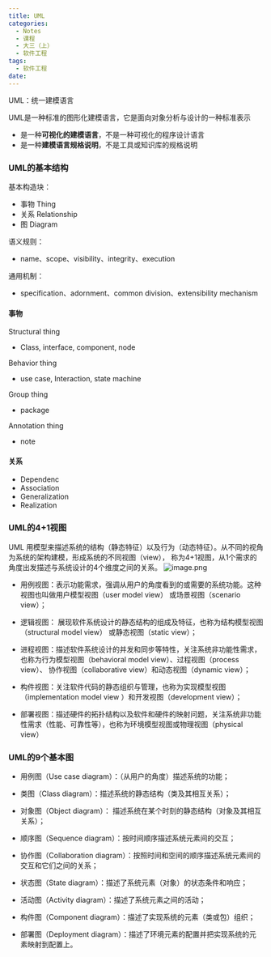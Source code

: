```yaml
---
title: UML
categories:
  - Notes
  - 课程
  - 大三（上）
  - 软件工程
tags:
  - 软件工程
date:
---
```

UML：统一建模语言

UML是一种标准的图形化建模语言，它是面向对象分析与设计的一种标准表示
- 是一种**可视化的建模语言**，不是一种可视化的程序设计语言
- 是一种**建模语言规格说明**，不是工具或知识库的规格说明

### UML的基本结构
基本构造块：
- 事物 Thing
- 关系 Relationship
- 图 Diagram

语义规则：
- name、scope、visibility、integrity、execution

通用机制：
- specification、adornment、common division、extensibility mechanism

#### 事物
Structural thing
- Class, interface, component, node

Behavior thing
- use case, Interaction, state machine

Group thing
- package

Annotation thing
- note

#### 关系
- Dependenc
- Association
- Generalization
- Realization

### UML的4+1视图
UML 用模型来描述系统的结构（静态特征）以及行为（动态特征）。从不同的视角为系统的架构建模，形成系统的不同视图（view）， 称为4+1视图，从1个需求的角度出发描述与系统设计的4个维度之间的关系。
![image.png](https://cdn.jsdelivr.net/gh/zhengyangWang1/image@main/img/20231020110320.png)
- 用例视图：表示功能需求，强调从用户的角度看到的或需要的系统功能。这种视图也叫做用户模型视图（user model view） 或场景视图（scenario view）；

- 逻辑视图： 展现软件系统设计的静态结构的组成及特征，也称为结构模型视图（structural model view） 或静态视图（static view）；

- 进程视图：描述软件系统设计的并发和同步等特性，关注系统非功能性需求，也称为行为模型视图（behavioral model view）、过程视图（process view）、 协作视图（collaborative view）和动态视图（dynamic view）；

- 构件视图：关注软件代码的静态组织与管理，也称为实现模型视图（implementation model view ）和开发视图（development view）；

- 部署视图：描述硬件的拓扑结构以及软件和硬件的映射问题，关注系统非功能性需求（性能、可靠性等），也称为环境模型视图或物理视图（physical view）

### UML的9个基本图
- 用例图（Use case diagram）：（从用户的角度）描述系统的功能；

- 类图（Class diagram）：描述系统的静态结构（类及其相互关系）；

- 对象图（Object diagram）： 描述系统在某个时刻的静态结构（对象及其相互关系）；

- 顺序图（Sequence diagram）：按时间顺序描述系统元素间的交互；

- 协作图（Collaboration diagram）：按照时间和空间的顺序描述系统元素间的交互和它们之间的关系；

- 状态图（State diagram）：描述了系统元素（对象）的状态条件和响应；

- 活动图（Activity diagram）：描述了系统元素之间的活动；

- 构件图（Component diagram）：描述了实现系统的元素（类或包）组织；

- 部署图（Deployment diagram）：描述了环境元素的配置并把实现系统的元素映射到配置上。